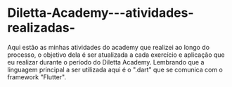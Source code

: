 # Diletta-Academy---atividades-realizadas-
Aqui estão as minhas atividades do academy que realizei ao longo do processo, o objetivo dela é ser atualizada a cada exercício e aplicação que eu realizar durante o período do Diletta Academy.
Lembrando que a linguagem principal a ser utilizada aqui é o ".dart" que se comunica com o framework "Flutter".
